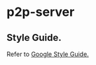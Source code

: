# p2p-server

## Style Guide.

Refer to [Google Style Guide.](https://google.github.io/styleguide/jsguide.html#naming-rules-by-identifier-type)
